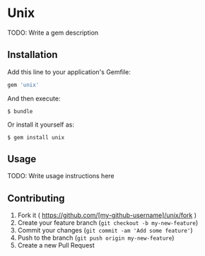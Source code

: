 # Unix

TODO: Write a gem description

## Installation

Add this line to your application's Gemfile:

```ruby
gem 'unix'
```

And then execute:

    $ bundle

Or install it yourself as:

    $ gem install unix

## Usage

TODO: Write usage instructions here

## Contributing

1. Fork it ( https://github.com/[my-github-username]/unix/fork )
2. Create your feature branch (`git checkout -b my-new-feature`)
3. Commit your changes (`git commit -am 'Add some feature'`)
4. Push to the branch (`git push origin my-new-feature`)
5. Create a new Pull Request
